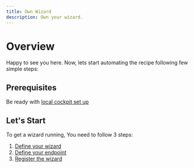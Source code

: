 ```yaml
---
title: Own Wizard
description: Own your wizard.
---
```

# Overview
Happy to see you here. Now, lets start automating the recipe following few simple steps:

## Prerequisites
Be ready with <a href="https://github.wdf.sap.corp/pages/ADI/cockpitDocs/getting-started/local-development-setup/" target="_blank">local cockpit set up</a>

## Let's Start
To get a wizard running, You need to follow 3 steps:

1.  [Define your wizard](./define-wizard.md)
2.  [Define your endpoint](./define-endpoint.md)
3.  [Register the wizard](./register-wizard.md)

